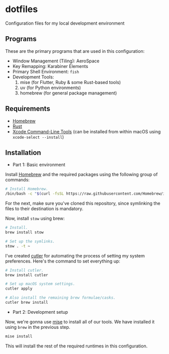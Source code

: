 # dotfiles
Configuration files for my local development environment

## Programs

These are the primary programs that are used in this configuration:

- Window Management (Tiling): AeroSpace
- Key Remapping: Karabiner Elements
- Primary Shell Environment: `fish`
- Development Tools:
    1. mise (for Flutter, Ruby & some Rust-based tools)
    2. uv (for Python environments)
    3. homebrew (for general package management)

## Requirements

- [Homebrew](https://brew.sh)
- [Rust](https://rust-lang.org)
- [Xcode Command-Line Tools](https://developer.apple.com/download/more/) (can be installed from within macOS using `xcode-select --install`)

## Installation

- Part 1: Basic environment

Install [Homebrew](https://brew.sh) and the required packages using the following group of commands:

```bash
# Install Homebrew.
/bin/bash -c "$(curl -fsSL https://raw.githubusercontent.com/Homebrew/install/HEAD/install.sh)"
```

For the next, make sure you've cloned this repository, since symlinking the files to their destination is mandatory.

Now, install `stow` using brew:

```bash
# Install.
brew install stow

# Set up the symlinks.
stow . -t ~
```

I've created [cutler](https://github.com/hitblast/cutler) for automating the process of setting my system preferences.
Here's the command to set everything up:

```bash
# Install cutler.
brew install cutler

# Set up macOS system settings.
cutler apply

# Also install the remaining brew formulae/casks.
cutler brew install
```

- Part 2: Development setup

Now, we're gonna use [mise](https://mise.jdx.dev) to install all of our tools. We have installed it using `brew` in the previous step.

```bash
mise install
```

This will install the rest of the required runtimes in this configuration.
